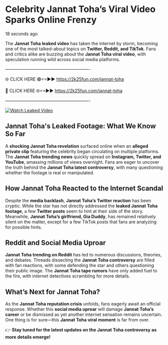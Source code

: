 # Celebrity Jannat Toha’s Viral Video Sparks Online Frenzy

18 seconds ago

The **Jannat Toha leaked video** has taken the internet by storm, becoming one of the most talked-about topics on **Twitter, Reddit, and TikTok**. Fans and critics alike are buzzing about the **Jannat Toha viral video**, with speculation running wild across social media platforms.

———————————————————-

🌐 CLICK HERE 🟢==►► https://2k25fun.com/jannat-toha

🔴 CLICK HERE 🌐==►► https://2k25fun.com/jannat-toha

———————————————————-

[![Watch Leaked Video](https://miro.medium.com/v2/resize:fit:828/format:webp/1*cilzJN44JGOrTw9NJCrNHA.gif "Watch Leaked Video")](https://2k25fun.com/jannat-toha)

## **Jannat Toha's Leaked Footage: What We Know So Far**  
A **shocking Jannat Toha revelation** surfaced online when an **alleged private clip** featuring the celebrity began circulating on multiple platforms. The **Jannat Toha trending news** quickly spread on **Instagram, Twitter, and YouTube**, amassing millions of views overnight. Fans are eager to uncover the truth behind the **Jannat Toha latest controversy**, with many questioning whether the footage is real or manipulated.  

## **How Jannat Toha Reacted to the Internet Scandal**  
Despite the **media backlash**, **Jannat Toha’s Twitter reaction** has been cryptic. While the star has not directly addressed the **leaked Jannat Toha footage**, a few **Twitter posts** seem to hint at their side of the story. Meanwhile, **Jannat Toha’s girlfriend, Gia Duddy**, has remained relatively silent on the matter, except for a few TikTok posts that fans are analyzing for possible hints.  

## **Reddit and Social Media Uproar**  
**Jannat Toha trending on Reddit** has led to numerous discussions, theories, and debates. Threads dissecting the **Jannat Toha controversy** are filled with fan reactions, with some defending the star and others questioning their public image. The **Jannat Toha tape rumors** have only added fuel to the fire, with internet detectives scrambling for more details.  

## **What’s Next for Jannat Toha?**  
As the **Jannat Toha reputation crisis** unfolds, fans eagerly await an official response. Whether this **social media uproar** will damage **Jannat Toha’s career** or be dismissed as yet another internet sensation remains uncertain. One thing is for sure—this **Jannat Toha viral moment** is far from over.  

👉 **Stay tuned for the latest updates on the Jannat Toha controversy as more details emerge!**  